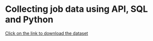 # Collecting job data using API, SQL and Python 

[Click on the link to download the dataset](https://www.kaggle.com/datasets/promptcloud/jobs-on-naukricom)
